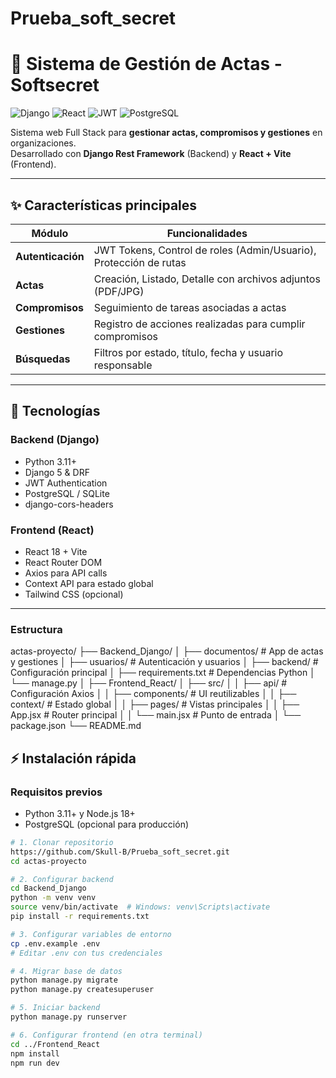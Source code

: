 # Prueba_soft_secret

# 📄 Sistema de Gestión de Actas - Softsecret

![Django](https://img.shields.io/badge/Django-092E20?style=for-the-badge&logo=django&logoColor=white)
![React](https://img.shields.io/badge/React-20232A?style=for-the-badge&logo=react&logoColor=61DAFB)
![JWT](https://img.shields.io/badge/JWT-000000?style=for-the-badge&logo=JSON%20web%20tokens&logoColor=white)
![PostgreSQL](https://img.shields.io/badge/PostgreSQL-316192?style=for-the-badge&logo=postgresql&logoColor=white)

Sistema web Full Stack para **gestionar actas, compromisos y gestiones** en organizaciones.  
Desarrollado con **Django Rest Framework** (Backend) y **React + Vite** (Frontend).

---

## ✨ Características principales

| Módulo           | Funcionalidades                                                                 |
|------------------|---------------------------------------------------------------------------------|
| **Autenticación** | JWT Tokens, Control de roles (Admin/Usuario), Protección de rutas               |
| **Actas**        | Creación, Listado, Detalle con archivos adjuntos (PDF/JPG)                      |
| **Compromisos**  | Seguimiento de tareas asociadas a actas                                         |
| **Gestiones**    | Registro de acciones realizadas para cumplir compromisos                        |
| **Búsquedas**    | Filtros por estado, título, fecha y usuario responsable                         |

---

## 🚀 Tecnologías

### Backend (Django)
- Python 3.11+
- Django 5 & DRF
- JWT Authentication
- PostgreSQL / SQLite
- django-cors-headers

### Frontend (React)
- React 18 + Vite
- React Router DOM
- Axios para API calls
- Context API para estado global
- Tailwind CSS (opcional)

---
### Estructura 
actas-proyecto/
├── Backend_Django/
│ ├── documentos/ # App de actas y gestiones
│ ├── usuarios/ # Autenticación y usuarios
│ ├── backend/ # Configuración principal
│ ├── requirements.txt # Dependencias Python
│ └── manage.py
│
├── Frontend_React/
│ ├── src/
│ │ ├── api/ # Configuración Axios
│ │ ├── components/ # UI reutilizables
│ │ ├── context/ # Estado global
│ │ ├── pages/ # Vistas principales
│ │ ├── App.jsx # Router principal
│ │ └── main.jsx # Punto de entrada
│ └── package.json
└── README.md

## ⚡ Instalación rápida

### Requisitos previos
- Python 3.11+ y Node.js 18+
- PostgreSQL (opcional para producción)

```bash
# 1. Clonar repositorio
https://github.com/Skull-B/Prueba_soft_secret.git
cd actas-proyecto

# 2. Configurar backend
cd Backend_Django
python -m venv venv
source venv/bin/activate  # Windows: venv\Scripts\activate
pip install -r requirements.txt

# 3. Configurar variables de entorno
cp .env.example .env
# Editar .env con tus credenciales

# 4. Migrar base de datos
python manage.py migrate
python manage.py createsuperuser

# 5. Iniciar backend
python manage.py runserver

# 6. Configurar frontend (en otra terminal)
cd ../Frontend_React
npm install
npm run dev



